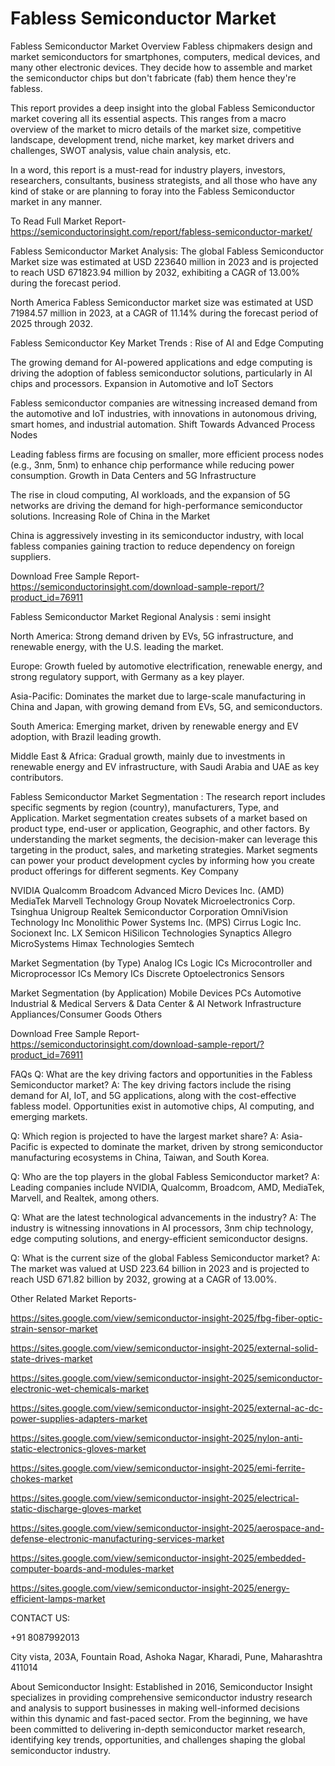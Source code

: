 <h1>Fabless Semiconductor Market</h1>
Fabless Semiconductor Market Overview
Fabless chipmakers design and market semiconductors for smartphones, computers, medical devices, and many other electronic devices. They decide how to assemble and market the semiconductor chips but don't fabricate (fab) them hence they're fabless.

This report provides a deep insight into the global Fabless Semiconductor market covering all its essential aspects. This ranges from a macro overview of the market to micro details of the market size, competitive landscape, development trend, niche market, key market drivers and challenges, SWOT analysis, value chain analysis, etc.

In a word, this report is a must-read for industry players, investors, researchers, consultants, business strategists, and all those who have any kind of stake or are planning to foray into the Fabless Semiconductor market in any manner.

To Read Full Market Report-
https://semiconductorinsight.com/report/fabless-semiconductor-market/

Fabless Semiconductor Market Analysis:
The global Fabless Semiconductor Market size was estimated at USD 223640 million in 2023 and is projected to reach USD 671823.94 million by 2032, exhibiting a CAGR of 13.00% during the forecast period.

North America Fabless Semiconductor market size was estimated at USD 71984.57 million in 2023, at a CAGR of 11.14% during the forecast period of 2025 through 2032.

Fabless Semiconductor Key Market Trends :
Rise of AI and Edge Computing

The growing demand for AI-powered applications and edge computing is driving the adoption of fabless semiconductor solutions, particularly in AI chips and processors.
Expansion in Automotive and IoT Sectors

Fabless semiconductor companies are witnessing increased demand from the automotive and IoT industries, with innovations in autonomous driving, smart homes, and industrial automation.
Shift Towards Advanced Process Nodes

Leading fabless firms are focusing on smaller, more efficient process nodes (e.g., 3nm, 5nm) to enhance chip performance while reducing power consumption.
Growth in Data Centers and 5G Infrastructure

The rise in cloud computing, AI workloads, and the expansion of 5G networks are driving the demand for high-performance semiconductor solutions.
Increasing Role of China in the Market

China is aggressively investing in its semiconductor industry, with local fabless companies gaining traction to reduce dependency on foreign suppliers.

Download Free Sample Report-
https://semiconductorinsight.com/download-sample-report/?product_id=76911

Fabless Semiconductor Market Regional Analysis :
semi insight

North America:
Strong demand driven by EVs, 5G infrastructure, and renewable energy, with the U.S. leading the market.

Europe:
Growth fueled by automotive electrification, renewable energy, and strong regulatory support, with Germany as a key player.

Asia-Pacific:
Dominates the market due to large-scale manufacturing in China and Japan, with growing demand from EVs, 5G, and semiconductors.

South America:
Emerging market, driven by renewable energy and EV adoption, with Brazil leading growth.

Middle East & Africa:
Gradual growth, mainly due to investments in renewable energy and EV infrastructure, with Saudi Arabia and UAE as key contributors.

Fabless Semiconductor Market Segmentation :
The research report includes specific segments by region (country), manufacturers, Type, and Application. Market segmentation creates subsets of a market based on product type, end-user or application, Geographic, and other factors. By understanding the market segments, the decision-maker can leverage this targeting in the product, sales, and marketing strategies. Market segments can power your product development cycles by informing how you create product offerings for different segments.
Key Company

NVIDIA
Qualcomm
Broadcom
Advanced Micro Devices
Inc. (AMD)
MediaTek
Marvell Technology Group
Novatek Microelectronics Corp.
Tsinghua Unigroup
Realtek Semiconductor Corporation
OmniVision Technology
Inc
Monolithic Power Systems
Inc. (MPS)
Cirrus Logic
Inc.
Socionext Inc.
LX Semicon
HiSilicon Technologies
Synaptics
Allegro MicroSystems
Himax Technologies
Semtech

Market Segmentation (by Type)
Analog ICs
Logic ICs
Microcontroller and Microprocessor ICs
Memory ICs
Discrete
Optoelectronics
Sensors

Market Segmentation (by Application)
Mobile Devices
PCs
Automotive
Industrial & Medical
Servers & Data Center & AI
Network Infrastructure
Appliances/Consumer Goods
Others

Download Free Sample Report-
https://semiconductorinsight.com/download-sample-report/?product_id=76911

FAQs
Q: What are the key driving factors and opportunities in the Fabless Semiconductor market?
A: The key driving factors include the rising demand for AI, IoT, and 5G applications, along with the cost-effective fabless model. Opportunities exist in automotive chips, AI computing, and emerging markets.

Q: Which region is projected to have the largest market share?
A: Asia-Pacific is expected to dominate the market, driven by strong semiconductor manufacturing ecosystems in China, Taiwan, and South Korea.

Q: Who are the top players in the global Fabless Semiconductor market?
A: Leading companies include NVIDIA, Qualcomm, Broadcom, AMD, MediaTek, Marvell, and Realtek, among others.

Q: What are the latest technological advancements in the industry?
A: The industry is witnessing innovations in AI processors, 3nm chip technology, edge computing solutions, and energy-efficient semiconductor designs.

Q: What is the current size of the global Fabless Semiconductor market?
A: The market was valued at USD 223.64 billion in 2023 and is projected to reach USD 671.82 billion by 2032, growing at a CAGR of 13.00%.

Other Related Market Reports-

https://sites.google.com/view/semiconductor-insight-2025/fbg-fiber-optic-strain-sensor-market

https://sites.google.com/view/semiconductor-insight-2025/external-solid-state-drives-market

https://sites.google.com/view/semiconductor-insight-2025/semiconductor-electronic-wet-chemicals-market

https://sites.google.com/view/semiconductor-insight-2025/external-ac-dc-power-supplies-adapters-market

https://sites.google.com/view/semiconductor-insight-2025/nylon-anti-static-electronics-gloves-market

https://sites.google.com/view/semiconductor-insight-2025/emi-ferrite-chokes-market

https://sites.google.com/view/semiconductor-insight-2025/electrical-static-discharge-gloves-market

https://sites.google.com/view/semiconductor-insight-2025/aerospace-and-defense-electronic-manufacturing-services-market

https://sites.google.com/view/semiconductor-insight-2025/embedded-computer-boards-and-modules-market

https://sites.google.com/view/semiconductor-insight-2025/energy-efficient-lamps-market

CONTACT US:

+91 8087992013

City vista, 203A, Fountain Road, Ashoka Nagar, Kharadi, Pune, Maharashtra 411014

About Semiconductor Insight:
Established in 2016, Semiconductor Insight specializes in providing comprehensive semiconductor industry research and analysis to support businesses in making well-informed decisions within this dynamic and fast-paced sector. From the beginning, we have been committed to delivering in-depth semiconductor market research, identifying key trends, opportunities, and challenges shaping the global semiconductor industry.
